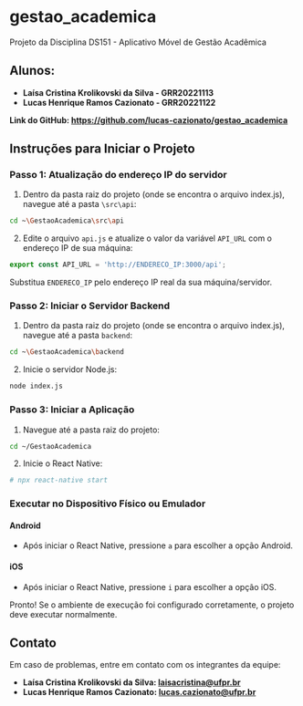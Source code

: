 # gestao_academica
Projeto da Disciplina DS151 - Aplicativo Móvel de Gestão Acadêmica
## Alunos:
- **Laísa Cristina Krolikovski da Silva - GRR20221113**
- **Lucas Henrique Ramos Cazionato - GRR20221122**

**Link do GitHub: https://github.com/lucas-cazionato/gestao_academica**

## Instruções para Iniciar o Projeto

### Passo 1: Atualização do endereço IP do servidor
1. Dentro da pasta raiz do projeto (onde se encontra o arquivo index.js), navegue até a pasta `\src\api`:
```bash
cd ~\GestaoAcademica\src\api
```
2. Edite o arquivo `api.js` e atualize o valor da variável `API_URL` com o endereço IP de sua máquina:
```javascript
export const API_URL = 'http://ENDERECO_IP:3000/api';
```
Substitua `ENDERECO_IP` pelo endereço IP real da sua máquina/servidor.

### Passo 2: Iniciar o Servidor Backend
1. Dentro da pasta raiz do projeto (onde se encontra o arquivo index.js), navegue até a pasta `backend`:
```bash
cd ~\GestaoAcademica\backend
```
2. Inicie o servidor Node.js:
```bash
node index.js
```

### Passo 3: Iniciar a Aplicação
1. Navegue até a pasta raiz do projeto:
```bash
cd ~/GestaoAcademica
```
2. Inicie o React Native:
```bash
# npx react-native start
```
### Executar no Dispositivo Físico ou Emulador
#### Android
- Após iniciar o React Native, pressione `a` para escolher a opção Android.
#### iOS
- Após iniciar o React Native, pressione `i` para escolher a opção iOS.

Pronto! Se o ambiente de execução foi configurado corretamente, o projeto deve executar normalmente.

## Contato
Em caso de problemas, entre em contato com os integrantes da equipe:
- **Laísa Cristina Krolikovski da Silva: laisacristina@ufpr.br**
- **Lucas Henrique Ramos Cazionato: lucas.cazionato@ufpr.br**